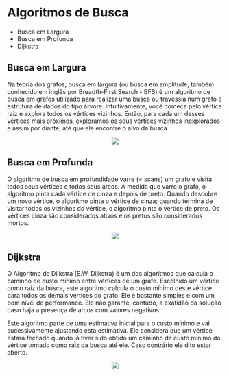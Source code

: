 # Algoritmos de Busca

- Busca em Largura
- Busca em Profunda
- Dijkstra

## Busca em Largura 
Na teoria dos grafos, busca em largura (ou busca em amplitude, também conhecido em inglês por Breadth-First Search - BFS) 
é um algoritmo de busca em grafos utilizado para realizar uma busca ou travessia num grafo e estrutura de dados do tipo árvore. 
Intuitivamente, você começa pelo vértice raiz e explora todos os vértices vizinhos. Então, para cada um desses vértices mais 
próximos, exploramos os seus vértices vizinhos inexplorados e assim por diante, até que ele encontre o alvo da busca.

<p align="center">
  <img src="https://upload.wikimedia.org/wikipedia/commons/thumb/5/5d/Breadth-First-Search-Algorithm.gif/250px-Breadth-First-Search-Algorithm.gif" />
</p>

## Busca em Profunda
O algoritmo de busca em profundidade varre (= scans) um grafo e visita todos seus vértices e todos seus arcos. À medida que varre o 
grafo, o algoritmo pinta cada vértice de cinza e depois de preto. Quando descobre um novo vértice, o algoritmo pinta o vértice de cinza; 
quando termina de visitar todos os vizinhos do vértice, o algoritmo pinta o vértice de preto. Os vértices cinza são considerados ativos 
e os pretos são considerados mortos.

<p align="center">
  <img src="https://www.ime.usp.br/~pf/algoritmos_para_grafos/aulas/figs/mine/rtree6c.png" />
</p>

## Dijkstra
O Algoritmo de Dijkstra (E.W. Dijkstra) é um dos algoritmos que calcula o caminho de custo mínimo entre vértices de um grafo. Escolhido um vértice como raiz da busca, este algoritmo calcula o custo mínimo deste vértice para todos os demais vértices do grafo. Ele é bastante simples e com um bom nível de performance. Ele não garante, contudo, a exatidão da solução caso haja a presença de arcos com valores negativos.

Este algoritmo parte de uma estimativa inicial para o custo mínimo e vai sucessivamente ajustando esta estimativa. Ele considera que um vértice estará fechado quando já tiver sido obtido um caminho de custo mínimo do vértice tomado como raiz da busca até ele. Caso contrário ele dito estar aberto.

<p align="center">
  <img src="https://www.ic.unicamp.br/~meidanis/courses/mo417/2010s1/pool/ra_033072_img/grafo_dijkstra.jpg" />
</p>
